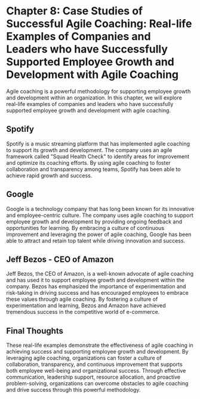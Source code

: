 Chapter 8: Case Studies of Successful Agile Coaching: Real-life Examples of Companies and Leaders who have Successfully Supported Employee Growth and Development with Agile Coaching
=====================================================================================================================================================================================

Agile coaching is a powerful methodology for supporting employee growth and development within an organization. In this chapter, we will explore real-life examples of companies and leaders who have successfully supported employee growth and development with agile coaching.

Spotify
-------

Spotify is a music streaming platform that has implemented agile coaching to support its growth and development. The company uses an agile framework called "Squad Health Check" to identify areas for improvement and optimize its coaching efforts. By using agile coaching to foster collaboration and transparency among teams, Spotify has been able to achieve rapid growth and success.

Google
------

Google is a technology company that has long been known for its innovative and employee-centric culture. The company uses agile coaching to support employee growth and development by providing ongoing feedback and opportunities for learning. By embracing a culture of continuous improvement and leveraging the power of agile coaching, Google has been able to attract and retain top talent while driving innovation and success.

Jeff Bezos - CEO of Amazon
--------------------------

Jeff Bezos, the CEO of Amazon, is a well-known advocate of agile coaching and has used it to support employee growth and development within the company. Bezos has emphasized the importance of experimentation and risk-taking in driving success and has encouraged employees to embrace these values through agile coaching. By fostering a culture of experimentation and learning, Bezos and Amazon have achieved tremendous success in the competitive world of e-commerce.

Final Thoughts
--------------

These real-life examples demonstrate the effectiveness of agile coaching in achieving success and supporting employee growth and development. By leveraging agile coaching, organizations can foster a culture of collaboration, transparency, and continuous improvement that supports both employee well-being and organizational success. Through effective communication, leadership support, resource allocation, and proactive problem-solving, organizations can overcome obstacles to agile coaching and drive success through this powerful methodology.
